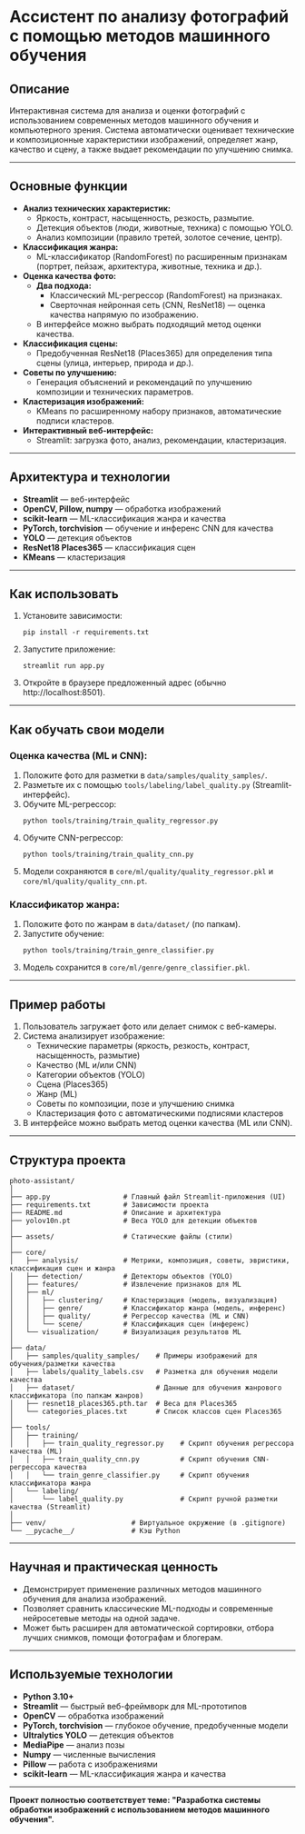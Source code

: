 # Ассистент по анализу фотографий с помощью методов машинного обучения

## Описание

Интерактивная система для анализа и оценки фотографий с использованием современных методов машинного обучения и компьютерного зрения. Система автоматически оценивает технические и композиционные характеристики изображений, определяет жанр, качество и сцену, а также выдает рекомендации по улучшению снимка.

---

## Основные функции

- **Анализ технических характеристик:**
  - Яркость, контраст, насыщенность, резкость, размытие.
  - Детекция объектов (люди, животные, техника) с помощью YOLO.
  - Анализ композиции (правило третей, золотое сечение, центр).
- **Классификация жанра:**
  - ML-классификатор (RandomForest) по расширенным признакам (портрет, пейзаж, архитектура, животные, техника и др.).
- **Оценка качества фото:**
  - **Два подхода:**
    - Классический ML-регрессор (RandomForest) на признаках.
    - Сверточная нейронная сеть (CNN, ResNet18) — оценка качества напрямую по изображению.
  - В интерфейсе можно выбрать подходящий метод оценки качества.
- **Классификация сцены:**
  - Предобученная ResNet18 (Places365) для определения типа сцены (улица, интерьер, природа и др.).
- **Советы по улучшению:**
  - Генерация объяснений и рекомендаций по улучшению композиции и технических параметров.
- **Кластеризация изображений:**
  - KMeans по расширенному набору признаков, автоматические подписи кластеров.
- **Интерактивный веб-интерфейс:**
  - Streamlit: загрузка фото, анализ, рекомендации, кластеризация.

---

## Архитектура и технологии

- **Streamlit** — веб-интерфейс
- **OpenCV, Pillow, numpy** — обработка изображений
- **scikit-learn** — ML-классификация жанра и качества
- **PyTorch, torchvision** — обучение и инференс CNN для качества
- **YOLO** — детекция объектов
- **ResNet18 Places365** — классификация сцен
- **KMeans** — кластеризация

---

## Как использовать

1. Установите зависимости:
   ```
   pip install -r requirements.txt
   ```
2. Запустите приложение:
   ```
   streamlit run app.py
   ```
3. Откройте в браузере предложенный адрес (обычно http://localhost:8501).

---

## Как обучать свои модели

### Оценка качества (ML и CNN):
1. Положите фото для разметки в `data/samples/quality_samples/`.
2. Разметьте их с помощью `tools/labeling/label_quality.py` (Streamlit-интерфейс).
3. Обучите ML-регрессор:
   ```
   python tools/training/train_quality_regressor.py
   ```
4. Обучите CNN-регрессор:
   ```
   python tools/training/train_quality_cnn.py
   ```
5. Модели сохраняются в `core/ml/quality/quality_regressor.pkl` и `core/ml/quality/quality_cnn.pt`.

### Классификатор жанра:
1. Положите фото по жанрам в `data/dataset/` (по папкам).
2. Запустите обучение:
   ```
   python tools/training/train_genre_classifier.py
   ```
3. Модель сохранится в `core/ml/genre/genre_classifier.pkl`.

---

## Пример работы

1. Пользователь загружает фото или делает снимок с веб-камеры.
2. Система анализирует изображение:
   - Технические параметры (яркость, резкость, контраст, насыщенность, размытие)
   - Качество (ML и/или CNN)
   - Категории объектов (YOLO)
   - Сцена (Places365)
   - Жанр (ML)
   - Советы по композиции, позе и улучшению снимка
   - Кластеризация фото с автоматическими подписями кластеров
3. В интерфейсе можно выбрать метод оценки качества (ML или CNN).

---

## Структура проекта

```
photo-assistant/
│
├── app.py                  # Главный файл Streamlit-приложения (UI)
├── requirements.txt        # Зависимости проекта
├── README.md               # Описание и архитектура
├── yolov10n.pt             # Веса YOLO для детекции объектов
│
├── assets/                 # Статические файлы (стили)
│
├── core/
│   ├── analysis/           # Метрики, композиция, советы, эвристики, классификация сцен и жанра
│   ├── detection/          # Детекторы объектов (YOLO)
│   ├── features/           # Извлечение признаков для ML
│   ├── ml/
│   │   ├── clustering/     # Кластеризация (модель, визуализация)
│   │   ├── genre/          # Классификатор жанра (модель, инференс)
│   │   ├── quality/        # Регрессор качества (ML и CNN)
│   │   └── scene/          # Классификация сцен (инференс)
│   └── visualization/      # Визуализация результатов ML
│
├── data/
│   ├── samples/quality_samples/    # Примеры изображений для обучения/разметки качества
│   ├── labels/quality_labels.csv   # Разметка для обучения модели качества
│   ├── dataset/                    # Данные для обучения жанрового классификатора (по папкам жанров)
│   ├── resnet18_places365.pth.tar  # Веса для Places365
│   └── categories_places.txt       # Список классов сцен Places365
│
├── tools/
│   ├── training/
│   │   ├── train_quality_regressor.py    # Скрипт обучения регрессора качества (ML)
│   │   ├── train_quality_cnn.py          # Скрипт обучения CNN-регрессора качества
│   │   └── train_genre_classifier.py     # Скрипт обучения классификатора жанра
│   └── labeling/
│       └── label_quality.py              # Скрипт ручной разметки качества (Streamlit)
│
├── venv/                     # Виртуальное окружение (в .gitignore)
└── __pycache__/              # Кэш Python
```

---

## Научная и практическая ценность

- Демонстрирует применение различных методов машинного обучения для анализа изображений.
- Позволяет сравнить классические ML-подходы и современные нейросетевые методы на одной задаче.
- Может быть расширен для автоматической сортировки, отбора лучших снимков, помощи фотографам и блогерам.

---

## Используемые технологии

- **Python 3.10+**
- **Streamlit** — быстрый веб-фреймворк для ML-прототипов
- **OpenCV** — обработка изображений
- **PyTorch, torchvision** — глубокое обучение, предобученные модели
- **Ultralytics YOLO** — детекция объектов
- **MediaPipe** — анализ позы
- **Numpy** — численные вычисления
- **Pillow** — работа с изображениями
- **scikit-learn** — ML-классификация жанра и качества

---

**Проект полностью соответствует теме: "Разработка системы обработки изображений с использованием методов машинного обучения".** 